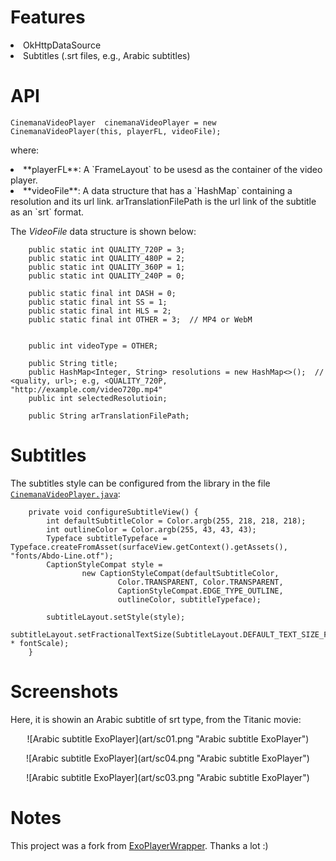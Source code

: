 Features
==
<li> OkHttpDataSource
<li> Subtitles (.srt files, e.g., Arabic subtitles)


API
==
```CinemanaVideoPlayer  cinemanaVideoPlayer = new CinemanaVideoPlayer(this, playerFL, videoFile);```


where:
<li> **playerFL**: A `FrameLayout` to be usesd as the container of the video player.
<li> **videoFile**: A data structure that has a `HashMap` containing a resolution and its url link.
arTranslationFilePath is the url link of the subtitle as an `srt` format.

The *VideoFile* data structure is shown below:

```
    public static int QUALITY_720P = 3;
    public static int QUALITY_480P = 2;
    public static int QUALITY_360P = 1;
    public static int QUALITY_240P = 0;

    public static final int DASH = 0;
    public static final int SS = 1;
    public static final int HLS = 2;
    public static final int OTHER = 3;  // MP4 or WebM


    public int videoType = OTHER;

    public String title;
    public HashMap<Integer, String> resolutions = new HashMap<>();  // <quality, url>; e.g, <QUALITY_720P,     "http://example.com/video720p.mp4"
    public int selectedResolutioin;

    public String arTranslationFilePath;
```


Subtitles
==

The subtitles style can be configured from the library in the file [`CinemanaVideoPlayer.java`](https://github.com/bluemix/CinemanaPlayer/blob/master/cinemanna-player-library/src/main/java/org/earthlink/cinemana/player/CinemanaVideoPlayer.java):


```
    private void configureSubtitleView() {
        int defaultSubtitleColor = Color.argb(255, 218, 218, 218);
        int outlineColor = Color.argb(255, 43, 43, 43);
        Typeface subtitleTypeface = Typeface.createFromAsset(surfaceView.getContext().getAssets(), "fonts/Abdo-Line.otf");
        CaptionStyleCompat style =
                new CaptionStyleCompat(defaultSubtitleColor,
                        Color.TRANSPARENT, Color.TRANSPARENT,
                        CaptionStyleCompat.EDGE_TYPE_OUTLINE,
                        outlineColor, subtitleTypeface);

        subtitleLayout.setStyle(style);
        subtitleLayout.setFractionalTextSize(SubtitleLayout.DEFAULT_TEXT_SIZE_FRACTION * fontScale);
    }
```


Screenshots
==
Here, it is showin an Arabic subtitle of srt type, from the Titanic movie:
<p align="center">
![Arabic subtitle ExoPlayer](art/sc01.png "Arabic subtitle ExoPlayer")
</p>
<p align="center">
![Arabic subtitle ExoPlayer](art/sc04.png "Arabic subtitle ExoPlayer")
</p>
<p align="center">
![Arabic subtitle ExoPlayer](art/sc03.png "Arabic subtitle ExoPlayer")
</p>





Notes
==
This project was a fork from [ExoPlayerWrapper](https://github.com/cklar/ExoPlayerWrapper). Thanks a lot :)
